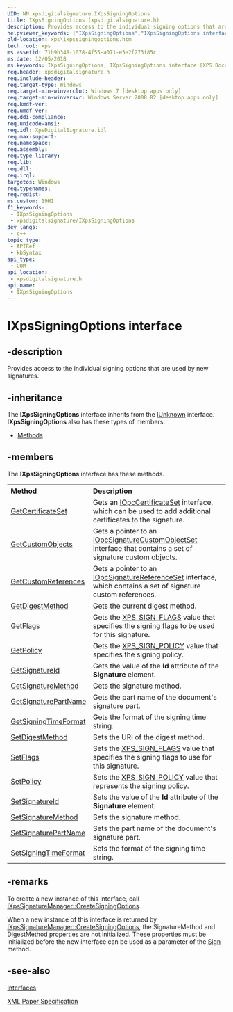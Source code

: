 ```yaml
---
UID: NN:xpsdigitalsignature.IXpsSigningOptions
title: IXpsSigningOptions (xpsdigitalsignature.h)
description: Provides access to the individual signing options that are used by new signatures.
helpviewer_keywords: ["IXpsSigningOptions","IXpsSigningOptions interface [XPS Documents and Packaging]","IXpsSigningOptions interface [XPS Documents and Packaging]","described","xps.ixpssigningoptions","xpsdigitalsignature/IXpsSigningOptions"]
old-location: xps\ixpssigningoptions.htm
tech.root: xps
ms.assetid: 71b9b348-1078-4f55-a071-e5e2f273f85c
ms.date: 12/05/2018
ms.keywords: IXpsSigningOptions, IXpsSigningOptions interface [XPS Documents and Packaging], IXpsSigningOptions interface [XPS Documents and Packaging],described, xps.ixpssigningoptions, xpsdigitalsignature/IXpsSigningOptions
req.header: xpsdigitalsignature.h
req.include-header: 
req.target-type: Windows
req.target-min-winverclnt: Windows 7 [desktop apps only]
req.target-min-winversvr: Windows Server 2008 R2 [desktop apps only]
req.kmdf-ver: 
req.umdf-ver: 
req.ddi-compliance: 
req.unicode-ansi: 
req.idl: XpsDigitalSignature.idl
req.max-support: 
req.namespace: 
req.assembly: 
req.type-library: 
req.lib: 
req.dll: 
req.irql: 
targetos: Windows
req.typenames: 
req.redist: 
ms.custom: 19H1
f1_keywords:
 - IXpsSigningOptions
 - xpsdigitalsignature/IXpsSigningOptions
dev_langs:
 - c++
topic_type:
 - APIRef
 - kbSyntax
api_type:
 - COM
api_location:
 - xpsdigitalsignature.h
api_name:
 - IXpsSigningOptions
---
```


# IXpsSigningOptions interface


## -description

Provides access to the individual signing options that are used by new signatures.

## -inheritance

The <b xmlns:loc="http://microsoft.com/wdcml/l10n">IXpsSigningOptions</b> interface inherits from the <a href="/windows/desktop/api/unknwn/nn-unknwn-iunknown">IUnknown</a> interface. <b>IXpsSigningOptions</b> also has these types of members:
<ul>
<li><a href="https://docs.microsoft.com/">Methods</a></li>
</ul>

## -members

The <b>IXpsSigningOptions</b> interface has these methods.
<table class="members" id="memberListMethods">
<tr>
<th align="left" width="37%">Method</th>
<th align="left" width="63%">Description</th>
</tr>
<tr data="declared;">
<td align="left" width="37%">
<a href="/windows/desktop/api/xpsdigitalsignature/nf-xpsdigitalsignature-ixpssigningoptions-getcertificateset">GetCertificateSet</a>
</td>
<td align="left" width="63%">
Gets an <a href="/previous-versions/windows/desktop/api/msopc/nn-msopc-iopccertificateset">IOpcCertificateSet</a> interface, which can be used to add additional certificates to the signature.
            

</td>
</tr>
<tr data="declared;">
<td align="left" width="37%">
<a href="/windows/desktop/api/xpsdigitalsignature/nf-xpsdigitalsignature-ixpssigningoptions-getcustomobjects">GetCustomObjects</a>
</td>
<td align="left" width="63%">
Gets a pointer to an <a href="/previous-versions/windows/desktop/api/msopc/nn-msopc-iopcsignaturecustomobjectset">IOpcSignatureCustomObjectSet</a> interface that contains a set of signature custom objects.
            

</td>
</tr>
<tr data="declared;">
<td align="left" width="37%">
<a href="/windows/desktop/api/xpsdigitalsignature/nf-xpsdigitalsignature-ixpssigningoptions-getcustomreferences">GetCustomReferences</a>
</td>
<td align="left" width="63%">
Gets a pointer to an <a href="/previous-versions/windows/desktop/api/msopc/nn-msopc-iopcsignaturereferenceset">IOpcSignatureReferenceSet</a> interface, which contains a set of signature custom references.
            

</td>
</tr>
<tr data="declared;">
<td align="left" width="37%">
<a href="/windows/desktop/api/xpsdigitalsignature/nf-xpsdigitalsignature-ixpssigningoptions-getdigestmethod">GetDigestMethod</a>
</td>
<td align="left" width="63%">
Gets the current digest method.

</td>
</tr>
<tr data="declared;">
<td align="left" width="37%">
<a href="/windows/desktop/api/xpsdigitalsignature/nf-xpsdigitalsignature-ixpssigningoptions-getflags">GetFlags</a>
</td>
<td align="left" width="63%">
Gets the <a href="/windows/win32/api/xpsdigitalsignature/ne-xpsdigitalsignature-xps_sign_flags">XPS_SIGN_FLAGS</a> value that specifies the signing flags to be used for this signature.

</td>
</tr>
<tr data="declared;">
<td align="left" width="37%">
<a href="/windows/desktop/api/xpsdigitalsignature/nf-xpsdigitalsignature-ixpssigningoptions-getpolicy">GetPolicy</a>
</td>
<td align="left" width="63%">
Gets the <a href="/windows/win32/api/xpsdigitalsignature/ne-xpsdigitalsignature-xps_sign_policy">XPS_SIGN_POLICY</a> value that specifies the signing policy.
            

</td>
</tr>
<tr data="declared;">
<td align="left" width="37%">
<a href="/windows/desktop/api/xpsdigitalsignature/nf-xpsdigitalsignature-ixpssigningoptions-getsignatureid">GetSignatureId</a>
</td>
<td align="left" width="63%">
Gets the value of the <b>Id</b> attribute of the <b>Signature</b> element.
            

</td>
</tr>
<tr data="declared;">
<td align="left" width="37%">
<a href="/windows/desktop/api/xpsdigitalsignature/nf-xpsdigitalsignature-ixpssigningoptions-getsignaturemethod">GetSignatureMethod</a>
</td>
<td align="left" width="63%">
Gets the signature method.

</td>
</tr>
<tr data="declared;">
<td align="left" width="37%">
<a href="/windows/desktop/api/xpsdigitalsignature/nf-xpsdigitalsignature-ixpssigningoptions-getsignaturepartname">GetSignaturePartName</a>
</td>
<td align="left" width="63%">
Gets the part name of the document's signature part.

</td>
</tr>
<tr data="declared;">
<td align="left" width="37%">
<a href="/windows/desktop/api/xpsdigitalsignature/nf-xpsdigitalsignature-ixpssigningoptions-getsigningtimeformat">GetSigningTimeFormat</a>
</td>
<td align="left" width="63%">
Gets the format of the signing time string.

</td>
</tr>
<tr data="declared;">
<td align="left" width="37%">
<a href="/windows/desktop/api/xpsdigitalsignature/nf-xpsdigitalsignature-ixpssigningoptions-setdigestmethod">SetDigestMethod</a>
</td>
<td align="left" width="63%">
Sets the URI of the digest method.

</td>
</tr>
<tr data="declared;">
<td align="left" width="37%">
<a href="/windows/desktop/api/xpsdigitalsignature/nf-xpsdigitalsignature-ixpssigningoptions-setflags">SetFlags</a>
</td>
<td align="left" width="63%">
Sets the <a href="/windows/win32/api/xpsdigitalsignature/ne-xpsdigitalsignature-xps_sign_flags">XPS_SIGN_FLAGS</a> value that specifies the signing flags to use for this signature.
            

</td>
</tr>
<tr data="declared;">
<td align="left" width="37%">
<a href="/windows/desktop/api/xpsdigitalsignature/nf-xpsdigitalsignature-ixpssigningoptions-setpolicy">SetPolicy</a>
</td>
<td align="left" width="63%">
Sets the <a href="/windows/win32/api/xpsdigitalsignature/ne-xpsdigitalsignature-xps_sign_policy">XPS_SIGN_POLICY</a> value that represents the signing policy.
            

</td>
</tr>
<tr data="declared;">
<td align="left" width="37%">
<a href="/windows/desktop/api/xpsdigitalsignature/nf-xpsdigitalsignature-ixpssigningoptions-setsignatureid">SetSignatureId</a>
</td>
<td align="left" width="63%">
Sets the value of the <b>Id</b> attribute of the <b>Signature</b> element.
            

</td>
</tr>
<tr data="declared;">
<td align="left" width="37%">
<a href="/windows/desktop/api/xpsdigitalsignature/nf-xpsdigitalsignature-ixpssigningoptions-setsignaturemethod">SetSignatureMethod</a>
</td>
<td align="left" width="63%">
Sets the signature method.

</td>
</tr>
<tr data="declared;">
<td align="left" width="37%">
<a href="/windows/desktop/api/xpsdigitalsignature/nf-xpsdigitalsignature-ixpssigningoptions-setsignaturepartname">SetSignaturePartName</a>
</td>
<td align="left" width="63%">
Sets the part name of the document's signature part.

</td>
</tr>
<tr data="declared;">
<td align="left" width="37%">
<a href="/windows/desktop/api/xpsdigitalsignature/nf-xpsdigitalsignature-ixpssigningoptions-setsigningtimeformat">SetSigningTimeFormat</a>
</td>
<td align="left" width="63%">
Sets the format of the signing time string.

</td>
</tr>
</table>

## -remarks

To create a new instance of this interface, call <a href="/windows/desktop/api/xpsdigitalsignature/nf-xpsdigitalsignature-ixpssignaturemanager-createsigningoptions">IXpsSignatureManager::CreateSigningOptions</a>.

When a new instance of this interface is returned by <a href="/windows/desktop/api/xpsdigitalsignature/nf-xpsdigitalsignature-ixpssignaturemanager-createsigningoptions">IXpsSignatureManager::CreateSigningOptions</a>, the SignatureMethod and  DigestMethod  properties are not initialized. These properties  must be initialized before the new interface can be used as a parameter of the <a href="/windows/desktop/api/xpsdigitalsignature/nf-xpsdigitalsignature-ixpssignaturemanager-sign">Sign</a> method.

## -see-also

<a href="/previous-versions/windows/desktop/dd316980(v=vs.85)">Interfaces</a>



<a href="https://www.microsoft.com/download/details.aspx?id=11816">XML Paper Specification</a>
